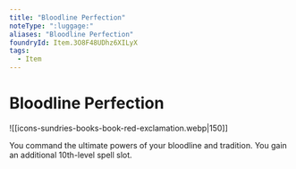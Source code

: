 ```yaml
---
title: "Bloodline Perfection"
noteType: ":luggage:"
aliases: "Bloodline Perfection"
foundryId: Item.3O8F48UDhz6XILyX
tags:
  - Item
---
```


# Bloodline Perfection
![[icons-sundries-books-book-red-exclamation.webp|150]]

You command the ultimate powers of your bloodline and tradition. You gain an additional 10th-level spell slot.
